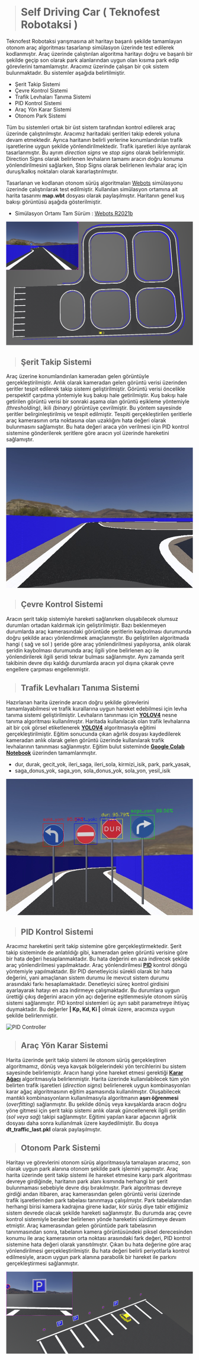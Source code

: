 > # **Self Driving Car ( Teknofest Robotaksi )**
Teknofest Robotaksi yarışmasına ait haritayı başarılı şekilde tamamlayan otonom araç algoritması tasarlanıp simülasyon üzerinde test edilerek kodlanmıştır.
Araç üzerinde çalıştırılan algoritma haritayı doğru ve başarılı bir şekilde geçip son olarak park alanlarından uygun olan kısıma park edip görevlerini tamamlamıştır.
Aracımız üzerinde çalışan bir çok sistem bulunmaktadır. Bu sistemler aşağıda belirtilmiştir.
  - Şerit Takip Sistemi
  - Çevre Kontrol Sistemi
  - Trafik Levhaları Tanıma Sistemi
  - PID Kontrol Sistemi
  - Araç Yön Karar Sistemi
  - Otonom Park Sistemi

Tüm bu sistemleri ortak bir üst sistem tarafından kontrol edilerek araç üzerinde çalıştırılmıştır. Aracımız haritadaki şeritleri takip ederek yoluna devam etmektedir. Ayrıca
haritanın belirli yerlerine konumlandırılan trafik işaretlerine uygun şekilde yönlendirilmektedir. Trafik işaretleri ikiye ayrılarak tasarlanmıştır. Bu ayrım _direction signs_
ve _stop signs_ olarak belirlenmiştir. Direction Signs olarak belirlenen levhaların tamamı aracın doğru konuma yönlendirilmesini sağlarken, Stop Signs olarak belirlenen levhalar
araç için duruş/kalkış noktaları olarak kararlaştırılmıştır.

Tasarlanan ve kodlanan otonom sürüş algoritmaları [Webots](https://cyberbotics.com/) simülasyonu üzerinde çalıştırılarak test edilmiştir. Kullanılan simülasyon ortamına ait
harita tasarımı **map.wbt** dosyası olarak paylaşılmıştır. Haritanın genel kuş bakışı görüntüsü aşağıda gösterilmiştir.

  - Simülasyon Ortamı Tam Sürüm : [Webots R2021b](https://github.com/cyberbotics/webots/releases/tag/R2021b)

![Car Camera](./images/map.png)

> ## Şerit Takip Sistemi
Araç üzerine konumlandırılan kameradan gelen görüntüyle gerçekleştirilmiştir. Anlık olarak kameradan gelen görüntü verisi üzerinden şeritler tespit edilerek takip sistemi
geliştirilmiştir. Görüntü verisi öncelikle perspektif çarpıtma yöntemiyle kuş bakışı hale getirilmiştir. Kuş bakışı hale getirilen görüntü verisi bir sonraki aşama olan görüntü
eşikleme yöntemiyle _(thresholding)_, ikili _(binary)_ görüntüye çevrilmiştir. Bu yöntem sayesinde şeritler belirginleştirilmiş ve tespit edilmiştir. Tespiti gerçekleştirilen
şeritlerle araç kamerasının orta noktasına olan uzaklığını hata değeri olarak bulunmasını sağlamıştır. Bu hata değeri araca yön verilmesi için PID kontrol sistemine gönderilerek
şeritlere göre aracın yol üzerinde hareketini sağlamıştır.


![Car Camera](./images/car_camera.jpg)

> ## Çevre Kontrol Sistemi
Aracın şerit takip sistemiyle hareketi sağlanırken oluşabilecek olumsuz durumları ortadan kaldırmak için geliştirilmiştir. Bazı beklenmeyen durumlarda araç kamerasındaki görüntüde
şeritlerin kaybolması durumunda doğru şekilde aracı yönlendirmek amaçlanmıştır. Bu geliştirilen algoritmada hangi ( sağ ve sol ) şeride göre araç yönlendirilmesi yapılıyorsa,
anlık olarak şeridin kaybolması durumunda araç ilgili yöne belirlenen açı ile yönlendirilerek ilgili şeridi tekrar bulması sağlanmıştır. Aynı zamanda şerit takibinin devre dışı kaldığı
durumlarda aracın yol dışına çıkarak çevre engellere çarpması engellenmiştir.

> ## Trafik Levhaları Tanıma Sistemi
Hazırlanan harita üzerinde aracın doğru şekilde görevlerini tamamlayabilmesi ve trafik kurallarına uygun hareket edebilmesi için levha tanıma sistemi geliştirilmiştir.
Levhaların tanınması için **[YOLOV4](https://github.com/AlexeyAB/darknet)** nesne tanıma algoritması kullanılmıştır. Haritada kullanılacak olan trafik levhalarına ait bir çok görsel etiketlenerek
**[YOLOV4](https://github.com/AlexeyAB/darknet)** algoritmasıyla eğitimi gerçekleştirilmiştir. 
Eğitim sonucunda çıkan ağırlık dosyası kaydedilerek kameradan anlık olarak gelen görüntü üzerinde kullanılarak trafik levhalarının tanınması sağlanmıştır.
Eğitim bulut sisteminde **[Google Colab Notebook](https://colab.research.google.com/drive/1_GdoqCJWXsChrOiY8sZMr_zbr_fH-0Fg?usp=sharing)** üzerinden tamamlanmıştır.
- dur, durak, gecit_yok, ileri_saga, ileri_sola, kirmizi_isik, park, park_yasak, 
- saga_donus_yok, saga_yon, sola_donus_yok, sola_yon, yesil_isik

![Trafic Sign Detection](./images/traffic_sign_detection.png)


> ## PID Kontrol Sistemi
Aracımız hareketini şerit takip sistemine göre gerçekleştirmektedir. Şerit takip sisteminde de anlatıldığı gibi, kameradan gelen görüntü verisine göre bir hata değeri hesaplanmaktadır. Bu hata değerini en aza indirecek şekilde araç yönlendirilmesi yapılmaktadır. Araç yönlendirilmesi **[PID](https://tr.wikipedia.org/wiki/PID)** kontrol döngü yöntemiyle yapılmaktadır. Bir PID denetleyicisi sürekli olarak bir hata değerini, yani amaçlanan sistem durumu ile mevcut sistem durumu arasındaki farkı hesaplamaktadır. Denetleyici süreç kontrol girdisini ayarlayarak hatayı en aza indirmeye çalışmaktadır. Bu durumlara uygun ürettiği çıkış değerini aracın yön açı değerine eşitlenmesiyle otonom sürüş sistemi sağlanmıştır. PID kontrol sistemleri üç ayrı sabit parametreye ihtiyaç duymaktadır. Bu değerler **| Kp, Kd, Ki |** olmak üzere, aracımıza uygun şekilde belirlenmiştir.

![PID Controller](http://stm32f4-discovery.net/wp-content/uploads/pid-controller-diagram.png)


> ## Araç Yön Karar Sistemi
Harita üzerinde şerit takip sistemi ile otonom sürüş gerçekleştiren algoritmamız, dönüş veya kavşak bölgelerindeki yön tercihlerini bu sistem sayesinde belirlemiştir. Aracın hangi yöne hareket etmesi gerektiği **[Karar Ağacı](https://tr.wikipedia.org/wiki/Karar_a%C4%9Fac%C4%B1)** algoritmasıyla belirlenmiştir. Harita üzerinde kullanılabilecek tüm yön belirten trafik işaretleri (_direction signs_) belirlenerek uygun kombinasyonları karar ağaç algoritmasının eğitim aşamasında kullanılmıştır. Oluşabilecek mantıklı kombinasyonların kullanılmasıyla algoritmanın **aşırı öğrenmesi** (_overfitting_) sağlanmıştır. Bu şekilde dönüş veya kavşaklarda aracın doğru yöne gitmesi için şerit takip sistemi anlık olarak güncellenerek ilgili şeridin (_sol veya sağ_) takipi sağlanmıştır. Eğitimi yapılan karar ağacının ağırlık dosyası daha sonra kullanılmak üzere kaydedilmiştir. Bu dosya **dt_traffic_last.pkl** olarak paylaşılmıştır.

> ## Otonom Park Sistemi
Haritayı ve görevlerini otonom sürüş algoritmasıyla tamalayan aracımız, son olarak uygun park alanına otonom şekilde park işlemini yapmıştır. Araç harita üzerinde şerit takip sistemi ile hareket etmesine karşı park algoritması devreye girdiğinde, haritanın park alanı kısmında herhangi bir şerit bulunmaması sebebiyle devre dışı bırakılmıştır. Park algoritması devreye girdiği andan itibaren, araç kamerasından gelen görüntü verisi üzerinde trafik işaretlerinden park tabelası tanınmaya çalışılmıştır.
Park tabelalarından herhangi birisi kamera kadrajına girene kadar, kör sürüş diye tabir ettiğimiz sistem devrede olacak şekilde hareketi sağlanmıştır. Bu durumda araç çevre
kontrol sistemiyle beraber belirlenen yönde hareketini sürdürmeye devam etmiştir. Araç kamerasından gelen görüntüde park tabelasının tanınmasından sonra, tabelanın kamera görüntüsündeki piksel derecesinden konumu ile araç kamerasının orta noktası arasındaki fark değeri, PID kontrol sistemine hata değeri olarak yansıtılmıştır. Çıkan bu hata değerine göre araç yönlendirilmesi gerçekleştirilmiştir. Bu hata değeri belirli periyotlarla kontrol edilmesiyle, aracın uygun park alanına parabolik bir hareket ile parkını gerçekleştirmesi sağlanmıştır.

![Autonomous Parking](./images/autonom_parking.png)
